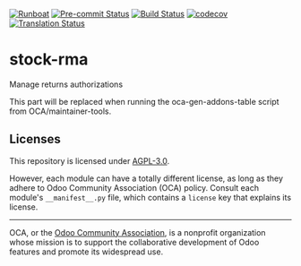 
[![Runboat](https://img.shields.io/badge/runboat-Try%20me-875A7B.png)](https://runboat.odoo-community.org/builds?repo=OCA/https://github.com/ForgeFlow/stock-rma&target_branch=13.0)
[![Pre-commit Status](https://github.com/OCA/https://github.com/ForgeFlow/stock-rma/actions/workflows/pre-commit.yml/badge.svg?branch=13.0)](https://github.com/OCA/https://github.com/ForgeFlow/stock-rma/actions/workflows/pre-commit.yml?query=branch%3A13.0)
[![Build Status](https://github.com/OCA/https://github.com/ForgeFlow/stock-rma/actions/workflows/test.yml/badge.svg?branch=13.0)](https://github.com/OCA/https://github.com/ForgeFlow/stock-rma/actions/workflows/test.yml?query=branch%3A13.0)
[![codecov](https://codecov.io/gh/OCA/https://github.com/ForgeFlow/stock-rma/branch/13.0/graph/badge.svg)](https://codecov.io/gh/OCA/https://github.com/ForgeFlow/stock-rma)
[![Translation Status](https://translation.odoo-community.org/widgets/https://github.com/ForgeFlow/stock-rma-13-0/-/svg-badge.svg)](https://translation.odoo-community.org/engage/https://github.com/ForgeFlow/stock-rma-13-0/?utm_source=widget)

<!-- /!\ do not modify above this line -->

# stock-rma

Manage returns authorizations

<!-- /!\ do not modify below this line -->

<!-- prettier-ignore-start -->

[//]: # (addons)

This part will be replaced when running the oca-gen-addons-table script from OCA/maintainer-tools.

[//]: # (end addons)

<!-- prettier-ignore-end -->

## Licenses

This repository is licensed under [AGPL-3.0](LICENSE).

However, each module can have a totally different license, as long as they adhere to Odoo Community Association (OCA)
policy. Consult each module's `__manifest__.py` file, which contains a `license` key
that explains its license.

----
OCA, or the [Odoo Community Association](http://odoo-community.org/), is a nonprofit
organization whose mission is to support the collaborative development of Odoo features
and promote its widespread use.
